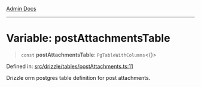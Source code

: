 [Admin Docs](/)

***

# Variable: postAttachmentsTable

> `const` **postAttachmentsTable**: `PgTableWithColumns`\<\{\}\>

Defined in: [src/drizzle/tables/postAttachments.ts:11](https://github.com/syedali237/talawa-api/blob/aa4e819f67def774740606c7a534dc013cdfe393/src/drizzle/tables/postAttachments.ts#L11)

Drizzle orm postgres table definition for post attachments.
